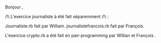 Bonjour , 

 /!\ L'exercice journaliste à été fait séparemment /!\ :

Journaliste.rb fait par William.
journalistefrancois.rb fait par François.

L'exercice crypto.rb a été fait en pair-programming par Willian et François .
